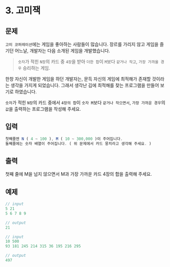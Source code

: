 # 3. 고미잭

## 문제

`고미 코퍼레이션`에는 게임을 좋아하는 사람들이 많습니다. 장르를 가리지 않고 게임을 즐기던 어느날, 개발자는 다음 소개된 게임을 개발했습니다.

> `숫자`가 적힌 `N장`의 카드 중 `4장`을 받아 `더한 합`이 `M`보다 `같거나 작고`, `가장 가까울 경우` 승리하는 게임.

한창 자신이 개발한 게임을 하던 개발자는, 문득 자신의 게임에 최적해가 존재할 것이라는 생각을 가지게 되었습니다. 그래서 생각난 김에 최적해를 찾는 프로그램을 만들어 보기로 하였습니다.

`숫자`가 적힌 `N장`의 카드 중에서 `4장의 합`이 `숫자 M`보다 `같거나 작으면서`, `가장 가까운 경우`의 `값`을 출력하는 프로그램을 작성해 주세요.

## 입력

```javascript
첫째줄엔 N ( 4 ~ 100 ), M ( 10 ~ 300,000 )이 주어집니다.
둘째줄에는 숫자 배열이 주어집니다. ( 위 문제에서 카드 뭉치라고 생각해 주세요. )
```

## 출력

첫째 줄에 M을 넘지 않으면서 M과 가장 가까운 카드 4장의 합을 출력해 주세요.

## 예제

```javascript
// input
5 21
5 6 7 8 9

// output
21
```

```javascript
// input
10 500
93 181 245 214 315 36 195 216 295

// output
497
```
